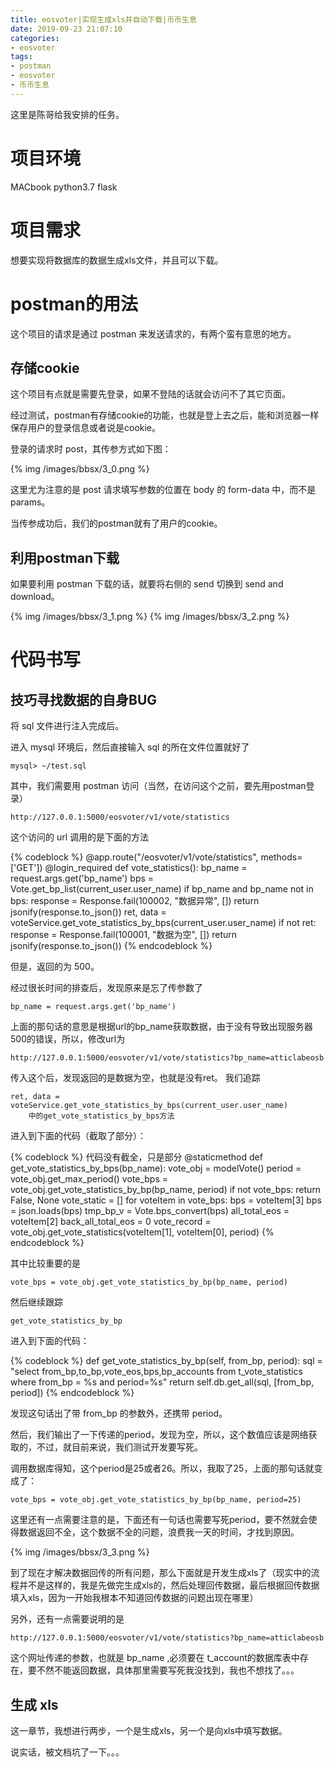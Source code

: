 ```yaml
---
title: eosvoter|实现生成xls并自动下载|币币生息
date: 2019-09-23 21:07:10
categories:
- eosvoter
tags:
- postman
- eosvoter
- 币币生息
---
```


这里是陈哥给我安排的任务。

<!-- more -->

# 项目环境 

MACbook
python3.7
flask

# 项目需求

想要实现将数据库的数据生成xls文件，并且可以下载。

# postman的用法

这个项目的请求是通过 postman 来发送请求的，有两个蛮有意思的地方。

## 存储cookie

这个项目有点就是需要先登录，如果不登陆的话就会访问不了其它页面。

经过测试，postman有存储cookie的功能，也就是登上去之后，能和浏览器一样保存用户的登录信息或者说是cookie。

登录的请求时 post，其传参方式如下图：

{% img /images/bbsx/3_0.png %}

这里尤为注意的是 post 请求填写参数的位置在 body 的 form-data 中，而不是 params。

当传参成功后，我们的postman就有了用户的cookie。

## 利用postman下载

如果要利用 postman 下载的话，就要将右侧的 send 切换到 send and download。

{% img /images/bbsx/3_1.png %}
{% img /images/bbsx/3_2.png %}

# 代码书写

## 技巧寻找数据的自身BUG

将 sql 文件进行注入完成后。

进入 mysql 环境后，然后直接输入 sql 的所在文件位置就好了

	mysql> ~/test.sql

其中，我们需要用 postman 访问（当然，在访问这个之前，要先用postman登录）

	http://127.0.0.1:5000/eosvoter/v1/vote/statistics

这个访问的 url 调用的是下面的方法

{% codeblock %}
@app.route("/eosvoter/v1/vote/statistics", methods=['GET'])
@login_required
def vote_statistics():
    bp_name = request.args.get('bp_name')
    bps = Vote.get_bp_list(current_user.user_name)
    if bp_name and bp_name not in bps:
        response = Response.fail(100002, "数据异常", [])
        return jsonify(response.to_json())
    ret, data = voteService.get_vote_statistics_by_bps(current_user.user_name)
    if not ret:
        response = Response.fail(100001, "数据为空", [])
        return jsonify(response.to_json())
{% endcodeblock %}

但是，返回的为 500。

经过很长时间的排查后，发现原来是忘了传参数了

	bp_name = request.args.get('bp_name')

上面的那句话的意思是根据url的bp_name获取数据，由于没有导致出现服务器500的错误，所以，修改url为

	http://127.0.0.1:5000/eosvoter/v1/vote/statistics?bp_name=atticlabeosb

传入这个后，发现返回的是数据为空，也就是没有ret。
我们追踪

	ret, data = voteService.get_vote_statistics_by_bps(current_user.user_name)
		中的get_vote_statistics_by_bps方法

进入到下面的代码（截取了部分）：

{% codeblock %}
代码没有截全，只是部分
@staticmethod
def get_vote_statistics_by_bps(bp_name):
	vote_obj = modelVote()
	period = vote_obj.get_max_period()
	vote_bps = vote_obj.get_vote_statistics_by_bp(bp_name, period)
	if not vote_bps:
		return False, None
	vote_static = []
	for voteItem in vote_bps:
		bps = voteItem[3]
		bps = json.loads(bps)
		tmp_bp_v = Vote.bps_convert(bps)
		all_total_eos = voteItem[2]
		back_all_total_eos = 0
		vote_record = vote_obj.get_vote_statistics(voteItem[1], voteItem[0], period)
{% endcodeblock %}

其中比较重要的是

	vote_bps = vote_obj.get_vote_statistics_by_bp(bp_name, period)

然后继续跟踪

	get_vote_statistics_by_bp

进入到下面的代码：

{% codeblock %}
    def get_vote_statistics_by_bp(self, from_bp, period):
        sql = "select from_bp,to_bp,vote_eos,bps,bp_accounts from t_vote_statistics where from_bp = %s and period=%s"
        return self.db.get_all(sql, [from_bp, period])
{% endcodeblock %}

发现这句话出了带 from_bp 的参数外，还携带 period。

然后，我们输出了一下传递的period，发现为空，所以，这个数值应该是网络获取的，不过，就目前来说，我们测试开发要写死。

调用数据库得知，这个period是25或者26。所以，我取了25，上面的那句话就变成了：

	vote_bps = vote_obj.get_vote_statistics_by_bp(bp_name, period=25)

这里还有一点需要注意的是，下面还有一句话也需要写死period，要不然就会使得数据返回不全，这个数据不全的问题，浪费我一天的时间，才找到原因。

{% img /images/bbsx/3_3.png %}

到了现在才解决数据回传的所有问题，那么下面就是开发生成xls了（现实中的流程并不是这样的，我是先做完生成xls的，然后处理回传数据，最后根据回传数据填入xls，因为一开始我根本不知道回传数据的问题出现在哪里）

另外，还有一点需要说明的是

	http://127.0.0.1:5000/eosvoter/v1/vote/statistics?bp_name=atticlabeosb

这个网址传递的参数，也就是 bp_name ,必须要在 t_account的数据库表中存在，要不然不能返回数据，具体那里需要写死我没找到，我也不想找了。。。

## 生成 xls

这一章节，我想进行两步，一个是生成xls，另一个是向xls中填写数据。

说实话，被文档坑了一下。。。